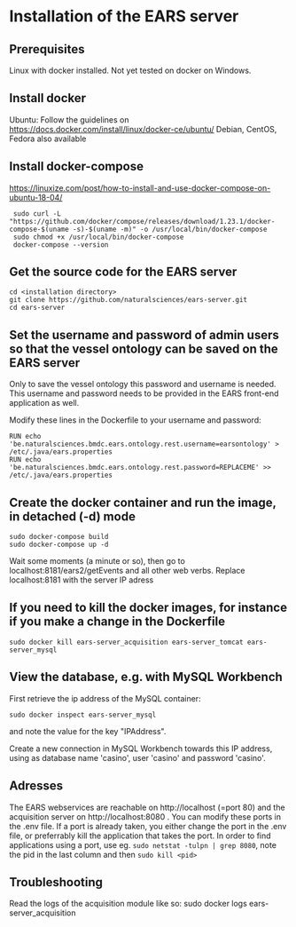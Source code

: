 # Installation of the EARS server

## Prerequisites
Linux with docker installed. Not yet tested on docker on Windows.

## Install docker
Ubuntu: Follow the guidelines on https://docs.docker.com/install/linux/docker-ce/ubuntu/
Debian, CentOS, Fedora also available

## Install docker-compose
https://linuxize.com/post/how-to-install-and-use-docker-compose-on-ubuntu-18-04/
```
 sudo curl -L "https://github.com/docker/compose/releases/download/1.23.1/docker-compose-$(uname -s)-$(uname -m)" -o /usr/local/bin/docker-compose
 sudo chmod +x /usr/local/bin/docker-compose
 docker-compose --version
```

## Get the source code for the EARS server
```
cd <installation directory>
git clone https://github.com/naturalsciences/ears-server.git
cd ears-server
```

## Set the username and password of admin users so that the vessel ontology can be saved on the EARS server
Only to save the vessel ontology this password and username is needed. This username and password needs to be provided in the EARS front-end application as well.
 
Modify these lines in the Dockerfile to your username and password:
```
RUN echo 'be.naturalsciences.bmdc.ears.ontology.rest.username=earsontology' > /etc/.java/ears.properties
RUN echo 'be.naturalsciences.bmdc.ears.ontology.rest.password=REPLACEME' >> /etc/.java/ears.properties
```

## Create the docker container and run the image, in detached (-d) mode
```
sudo docker-compose build
sudo docker-compose up -d
```
Wait some moments (a minute or so), then go to localhost:8181/ears2/getEvents and all other web verbs. Replace localhost:8181 with the server IP adress

## If you need to kill the docker images, for instance if you make a change in the Dockerfile 
```sudo docker kill ears-server_acquisition ears-server_tomcat ears-server_mysql```

## View the database, e.g. with MySQL Workbench
First retrieve the ip address of the MySQL container:
```
sudo docker inspect ears-server_mysql
```
and note the value for the key "IPAddress".

Create a new connection in MySQL Workbench towards this IP address, using as database name 'casino', user 'casino' and password 'casino'.

## Adresses

The EARS webservices are reachable on http://localhost (=port 80) and the acquisition server on http://localhost:8080 . You can modify these ports in the .env file. If a port is already taken, you either change the port in the .env file, or preferrably kill the application that takes the port. In order to find applications using a port, use eg.
```sudo netstat -tulpn | grep 8080```, note the pid in the last column and then
```sudo kill <pid>```

## Troubleshooting

Read the logs of the acquisition module like so: sudo docker logs ears-server_acquisition
